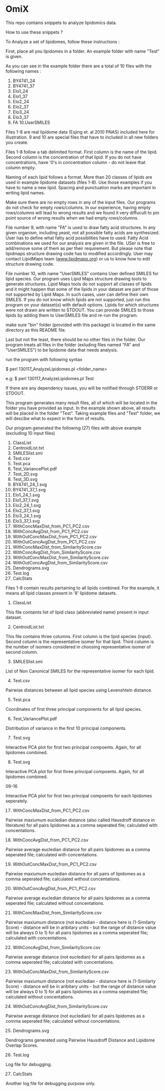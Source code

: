 OmiX
====

This repo contains snippets to analyze lipidomics data.

How to use these snippets ?

To Analyze a set of lipidomes, follow these instructions :

First, place all you lipidomes in a folder. An example folder with name "Test" is given.

As you can see in the example folder there are a total of 10 files with the following names :

1. BY4741_24
2. BY4741_37
3. Elo1_24
4. Elo1_37
5. Elo2_24
6. Elo2_37
7. Elo3_24
8. Elo3_37
9. FA
10.UserSMILES

Files 1-8 are real lipidome data (Esjing et. al 2010 PNAS) included here for illustration. 9 and 10 are special files that have to included in all new folders you create.

Files 1-8 follow a tab delimited format. First column is the name of the lipid. Second column is the concentration of that lipid. If you do not have concentrations, have '0's in concentration column - do not leave that column empty.

Naming of each lipid follows a format. More than 20 classes of lipids are used in example lipidome datasets (files 1-8). Use those examples if you have to name a new lipid. Spacing and punctuation marks are important in writing lipid names.

Make sure there are no empty rows in any of the input files. Our programs do not check for empty rows/columns. In our experience, having empty rows/columns will lead to wrong results and we found it very diffucult to pin point source of wrong results when we had empty rows/columns.

File number 9, with name "FA" is used to draw fatty acid structures. In any given organism, including yeast, not all possible fatty acids are synthesized. User has to define what fatty acid possiblities have to used. Fatty Acid combinations we used for our analysis are given in the file. USer is free to add/remove some of them as per their requirement. But please note that lipidmaps structure drawing code has to modified accordingly. User may contact LipidMaps team (www.lipidmaps.org) or us to know how to edit structure drawing code. 

File number 10, with name "UserSMILES" contains User defined SMILES for lipid species. Our program uses Lipid Maps structure drawing tools to generate structures. Lipid Maps tools do not support all classes of lipids and it might happen that some of the lipids in your dataset are part of those not supported by Lipid Maps. In such cases, user can define their own SMILES. If you do not know which lipids are not supported, just run this program on your dataset(s) with default options. Lipids for which structures were not drawn are written to STDOUT. You can provide SMILES to those lipids by adding them to UserSMILES file and re-run the program.

make sure "bin" folder (provided with this package) is located in the same directory as this README file.

Last but not the least, there should be no other files in the folder. Our program treats all files in the folder (exluding files named "FA" and "UserSMILES") to be lipidome data that needs analysis.

run the program with following syntax

$ perl 130117_AnalyzeLipidomes.pl <folder_name>

e.g: $ perl 130117_AnalyzeLipidomes.pl Test

If there are any dependency issues, you will be notified through STDERR or STDOUT.

This program generates many result files, all of which will be located in the folder you have provided as input. In the example shown above, all results will be placed in the folder "Test". Taking example files and "Test" folder, we will descibe what to expect in the form of results. 

Our program generated the following (27) files with above example (excluding 10 input files)

01. ClassList
02. CentroidList.txt
03. SMILESlist.smi
04. Test.csv
05. Test.pca
06. Test_VariancePlot.pdf
07. Test_2D.svg
08. Test_3D.svg
09. BY4741_24_1.svg
10. BY4741_37_1.svg
11. Elo1_24_1.svg
12. Elo1_37_1.svg
13. Elo2_24_1.svg
14. Elo2_37_1.svg
15. Elo3_24_1.svg
16. Elo3_37_1.svg
17. WithConcMaxDist_from_PC1_PC2.csv
18. WithConcAvgDist_from_PC1_PC2.csv
19. WithOutConcMaxDist_from_PC1_PC2.csv
20. WithOutConcAvgDist_from_PC1_PC2.csv
21. WithConcMaxDist_from_SimilarityScore.csv
22. WithConcAvgDist_from_SimilarityScore.csv
23. WithOutConcMaxDist_from_SimilarityScore.csv
24. WithOutConcAvgDist_from_SimilarityScore.csv
25. Dendrograms.svg
26. Test.log
27. CalcStats

Files 1-8 contain results pertaining to all lipids combined. For the example, it means all lipid classes present in '8' lipidome datasets.

01. ClassList

This file containts list of lipid class (abbreviated name) present in input dataset. 

02. CentroidList.txt

This file contains three columns. First column is the lipid species (input). Second column is the representative isomer for that lipid. Third column is the number of isomers considered in choosing representative isomer of second column.

03. SMILESlist.smi

List of Non Canonical SMILES for the representative isomer for each lipid.

04. Test.csv

Pairwise distances between all lipid species using Levenshtein distance.

05. Test.pca

Coordinates of first three principal components for all lipid species.

06. Test_VariancePlot.pdf

Distribution of variance in the first 10 principal components.

07. Test.svg

Interactive PCA plot for first two principal compoents. Again, for all lipidomes combined.

08. Test.svg

Interactive PCA plot for first three principal compoents. Again, for all lipidomes combined.

09-16

Interactive PCA plot for first two principal compoents for each lipidomes seperately. 

17. WithConcMaxDist_from_PC1_PC2.csv

Pairwise maxiumum eucledian distance (also called Hausdroff distance in literature) for all pairs lipidomes as a comma seperated file; calculated with concentations.

18. WithConcAvgDist_from_PC1_PC2.csv

Pairwise average eucledian distance for all pairs lipidomes as a comma seperated file; calculated with concentations.

19. WithOutConcMaxDist_from_PC1_PC2.csv

Pairwise maxiumum eucledian distance for all pairs of lipidomes as a comma seperated file; calculated without concentations.

20. WithOutConcAvgDist_from_PC1_PC2.csv

Pairwise average eucledian distance for all pairs lipidomes as a comma seperated file; calculated without concentations.

21. WithConcMaxDist_from_SimilarityScore.csv

Pairwise maxiumum distance (not eucledian - distance here is (1-Similarty Score) - distance will be in aribitary units - but the range of distance value will be always 0 to 1) for all pairs lipidomes as a comma seperated file; calculated with concentations.

22. WithConcAvgDist_from_SimilarityScore.csv

Pairwise average distance (not eucledian) for all pairs lipidomes as a comma seperated file; calculated with concentations.

23. WithOutConcMaxDist_from_SimilarityScore.csv

Pairwise maxiumum distance (not eucledian - distance here is (1-Similarty Score) - distance will be in aribitary units - but the range of distance value will be always 0 to 1) for all pairs lipidomes as a comma seperated file; calculated without concentations.

24. WithOutConcAvgDist_from_SimilarityScore.csv

Pairwise average distance (not eucledian) for all pairs lipidomes as a comma seperated file; calculated without concentations.

25. Dendrograms.svg

Dendrograms generated using Pairwise Hausdroff Distance and Lipidome Overlap Scores.

26. Test.log

Log file for debugging.

27. CalcStats

Another log file for debugging purpose only.
